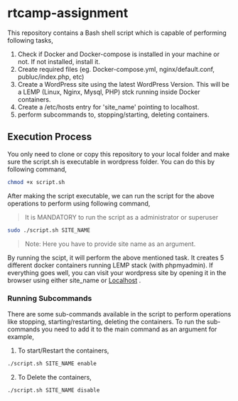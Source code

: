 # rtcamp-assignment

This repository contains a Bash shell script which is capable of performing following tasks,
1. Check if Docker and Docker-compose is installed in your machine or not. If not installed, install it.
2. Create required files (eg. Docker-compose.yml, nginx/default.conf, publuc/index.php, etc)
3. Create a WordPress site using the latest WordPress Version. This will be a LEMP (Linux, Nginx, Mysql, PHP) stck running inside Docker containers.
4. Create a /etc/hosts entry for 'site_name' pointing to localhost.
5. perform subcommands to, stopping/starting, deleting containers.

## Execution Process

You only need to clone or copy this repository to your local folder and make sure the script.sh is executable in wordpress folder. You can do this by following command,

```Bash
chmod +x script.sh
```

After making the script executable, we can run the script for the above operations to perform using following command,

> It is MANDATORY to run the script as a administrator or superuser

```Bash
sudo ./script.sh SITE_NAME
```
> Note: Here you have to provide site name as an argument.

By running the scipt, it will perform the above mentioned task. It creates 5 different docker containers running LEMP stack (with phpmyadmin).
If everything goes well, you can visit your wordpress site by opening it in the browser using either site_name or [Localhost](http://127.0.0.1:8000) .

### Running Subcommands

There are some sub-commands available in the script to perform operations like stopping, starting/restarting, deleting the containers.
To run the sub-commands you need to add it to the main command as an argument for example,

1. To start/Restart the containers,

```Bash
./script.sh SITE_NAME enable
```
2. To Delete the containers,

```Bash
./script.sh SITE_NAME disable
```
